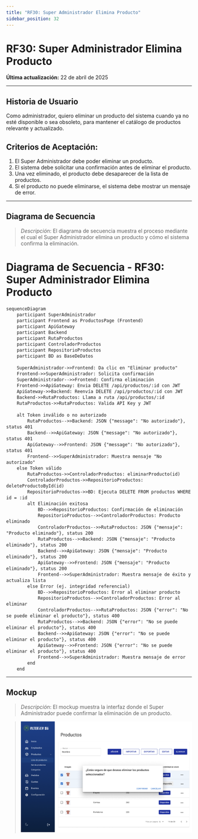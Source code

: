 ```yaml
---
title: "RF30: Super Administrador Elimina Producto"
sidebar_position: 32
---
```


# RF30: Super Administrador Elimina Producto

**Última actualización:** 22 de abril de 2025

---

## Historia de Usuario

Como administrador, quiero eliminar un producto del sistema cuando ya no esté disponible o sea obsoleto, para mantener el catálogo de productos relevante y actualizado.

## **Criterios de Aceptación:**

1. El Super Administrador debe poder eliminar un producto.
2. El sistema debe solicitar una confirmación antes de eliminar el producto.
3. Una vez eliminado, el producto debe desaparecer de la lista de productos.
4. Si el producto no puede eliminarse, el sistema debe mostrar un mensaje de error.

---

## **Diagrama de Secuencia**

> _Descripción_: El diagrama de secuencia muestra el proceso mediante el cual el Super Administrador elimina un producto y cómo el sistema confirma la eliminación.

# Diagrama de Secuencia - RF30: Super Administrador Elimina Producto

```mermaid
sequenceDiagram
    participant SuperAdministrador
    participant Frontend as ProductosPage (Frontend)
    participant ApiGateway
    participant Backend
    participant RutaProductos
    participant ControladorProductos
    participant RepositorioProductos
    participant BD as BaseDeDatos

    SuperAdministrador->>Frontend: Da clic en "Eliminar producto"
    Frontend->>SuperAdministrador: Solicita confirmación
    SuperAdministrador-->>Frontend: Confirma eliminación
    Frontend->>ApiGateway: Envia DELETE /api/productos/:id con JWT
    ApiGateway->>Backend: Reenvía DELETE /api/productos/:id con JWT
    Backend->>RutaProductos: Llama a ruta /api/productos/:id
    RutaProductos->>RutaProductos: Valida API Key y JWT

    alt Token inválido o no autorizado
        RutaProductos-->>Backend: JSON {"message": "No autorizado"}, status 401
        Backend-->>ApiGateway: JSON {"message": "No autorizado"}, status 401
        ApiGateway-->>Frontend: JSON {"message": "No autorizado"}, status 401
        Frontend-->>SuperAdministrador: Muestra mensaje "No autorizado"
    else Token válido
        RutaProductos->>ControladorProductos: eliminarProducto(id)
        ControladorProductos->>RepositorioProductos: deleteProductoById(id)
        RepositorioProductos->>BD: Ejecuta DELETE FROM productos WHERE id = :id
        alt Eliminación exitosa
            BD-->>RepositorioProductos: Confirmación de eliminación
            RepositorioProductos-->>ControladorProductos: Producto eliminado
            ControladorProductos-->>RutaProductos: JSON {"mensaje": "Producto eliminado"}, status 200
            RutaProductos-->>Backend: JSON {"mensaje": "Producto eliminado"}, status 200
            Backend-->>ApiGateway: JSON {"mensaje": "Producto eliminado"}, status 200
            ApiGateway-->>Frontend: JSON {"mensaje": "Producto eliminado"}, status 200
            Frontend-->>SuperAdministrador: Muestra mensaje de éxito y actualiza lista
        else Error (ej. integridad referencial)
            BD-->>RepositorioProductos: Error al eliminar producto
            RepositorioProductos-->>ControladorProductos: Error al eliminar
            ControladorProductos-->>RutaProductos: JSON {"error": "No se puede eliminar el producto"}, status 400
            RutaProductos-->>Backend: JSON {"error": "No se puede eliminar el producto"}, status 400
            Backend-->>ApiGateway: JSON {"error": "No se puede eliminar el producto"}, status 400
            ApiGateway-->>Frontend: JSON {"error": "No se puede eliminar el producto"}, status 400
            Frontend-->>SuperAdministrador: Muestra mensaje de error
        end
    end
```
---

## **Mockup**

> _Descripción_: El mockup muestra la interfaz donde el Super Administrador puede confirmar la eliminación de un producto.

> ![Interfaz de eliminar producto](imagenes/Eliminar_producto.png)
